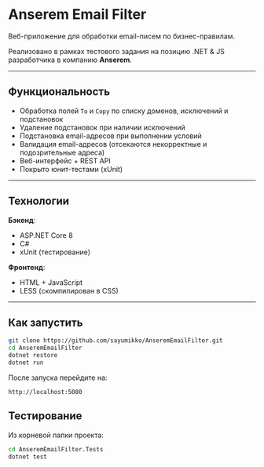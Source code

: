 # Anserem Email Filter

Веб-приложение для обработки email-писем по бизнес-правилам.

Реализовано в рамках тестового задания на позицию .NET & JS разработчика в компанию **Anserem**.

---

## Функциональность

- Обработка полей `To` и `Copy` по списку доменов, исключений и подстановок
- Удаление подстановок при наличии исключений
- Подстановка email-адресов при выполнении условий
- Валидация email-адресов (отсекаются некорректные и подозрительные адреса)
- Веб-интерфейс + REST API
- Покрыто юнит-тестами (xUnit)

---

## Технологии

**Бэкенд**:
- ASP.NET Core 8
- C#
- xUnit (тестирование)

**Фронтенд**:
- HTML + JavaScript
- LESS (скомпилирован в CSS)

---

## Как запустить

```bash
git clone https://github.com/sayumikko/AnseremEmailFilter.git
cd AnseremEmailFilter
dotnet restore
dotnet run
```

После запуска перейдите на:
```
http://localhost:5080
```

## Тестирование

Из корневой папки проекта:
```bash
cd AnseremEmailFilter.Tests
dotnet test
```
